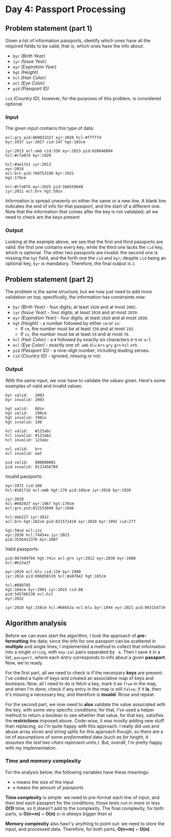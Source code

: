 # Day 4: Passport Processing

## Problem statement (part 1)

Given a list of information passports, identify which ones have all the required fields to be valid, that is, which ones have the info about:

- `byr` *(Birth Year)*
- `iyr` *(Issue Year)*
- `eyr` *(Expiration Year)*
- `hgt` *(Height)*
- `hcl` *(Hair Color)*
- `ecl` *(Eye Color)*
- `pid` *(Passport ID)*

`cid` *(Country ID)*, however, for the purposes of this problem, is considered optional

### Input

The given input contains this type of data:

```
ecl:gry pid:860033327 eyr:2020 hcl:#fffffd
byr:1937 iyr:2017 cid:147 hgt:183cm

iyr:2013 ecl:amb cid:350 eyr:2023 pid:028048884
hcl:#cfa07d byr:1929

hcl:#ae17e1 iyr:2013
eyr:2024
ecl:brn pid:760753108 byr:1931
hgt:179cm

hcl:#cfa07d eyr:2025 pid:166559648
iyr:2011 ecl:brn hgt:59in
```

Information is spread unevenly on either the same or a new line. A blank line indicates the end of info for that passport, and the start of a different one. Note that the information that comes after the key is not validated; all we need to check are the keys present

### Output

Looking at the example above, we see that the first and third passports are valid: the first one contains every key, while the third one lacks the `cid` key, which is optional. The other two passports are invalid: the second one is missing the `hgt` field, and the forth one the `cid` and `byr`; despite `cid` being an optional key, `byr` is mandatory. Therefore, the final output is `2`.

## Problem statement (part 2)

The problem is the same structure, but we now just need to add more validation on top; specifically, the information has constraints now:

- `byr` *(Birth Year)* - four digits; at least `1920` and at most `2002`.
- `iyr` *(Issue Year)* - four digits; at least `2010` and at most `2020`.
- `eyr` *(Expiration Year)* - four digits; at least `2020` and at most `2030`.
- `hgt` *(Height)* - a number followed by either `cm` or `in`:
	- If `cm`, the number must be at least `150` and at most `193`.
	- If `in`, the number must be at least `59` and at most `76`.
- `hcl` *(Hair Color)* - a `#` followed by exactly six characters `0`-`9` or `a`-`f`.
- `ecl` *(Eye Color)* - exactly one of: `amb` `blu` `brn` `gry` `grn` `hzl` `oth`.
- `pid` *(Passport ID)* - a nine-digit number, including leading zeroes.
- `cid` *(Country ID)* - ignored, missing or not.

### Output

With the same input, we now have to validate the values given. Here's some examples of valid and invalid values:

```
byr valid:   2002
byr invalid: 2003

hgt valid:   60in
hgt valid:   190cm
hgt invalid: 190in
hgt invalid: 190

hcl valid:   #123abc
hcl invalid: #123abz
hcl invalid: 123abc

ecl valid:   brn
ecl invalid: wat

pid valid:   000000001
pid invalid: 0123456789
```

Invalid passports:
```
eyr:1972 cid:100
hcl:#18171d ecl:amb hgt:170 pid:186cm iyr:2018 byr:1926

iyr:2019
hcl:#602927 eyr:1967 hgt:170cm
ecl:grn pid:012533040 byr:1946

hcl:dab227 iyr:2012
ecl:brn hgt:182cm pid:021572410 eyr:2020 byr:1992 cid:277

hgt:59cm ecl:zzz
eyr:2038 hcl:74454a iyr:2023
pid:3556412378 byr:2007
```

Valid passports:
```
pid:087499704 hgt:74in ecl:grn iyr:2012 eyr:2030 byr:1980
hcl:#623a2f

eyr:2029 ecl:blu cid:129 byr:1989
iyr:2014 pid:896056539 hcl:#a97842 hgt:165cm

hcl:#888785
hgt:164cm byr:2001 iyr:2015 cid:88
pid:545766238 ecl:hzl
eyr:2022

iyr:2010 hgt:158cm hcl:#b6652a ecl:blu byr:1944 eyr:2021 pid:093154719
```

## Algorithm analysis

Before we can even start the algorithm, I took the approach of **pre-formatting** the data; since the info for one passport can be scattered in **multiple** and *single* lines, I implemented a method to collect that information into a single `string`, with `key:val` pairs separated by ` `s. Then I save it in a list, `passport`, where each entry corresponds to info about a given **passport**. Now, we're ready.

For the first part, all we need to check is if the necessary **keys** are present. I've coded a tuple of keys and created an associative map of keys and booleans. Now, all I need to do is fetch a key, mark it as `True` in the map, and when I'm done, check if any entry in the map is still `False`; if it **is**, then it's missing a necessary key, and therefore is **invalid**. Rinse and repeat.

For the second part, we now need to **also** validate the value associated with the key, with some very specific *conditions*; for that, I've used a helper method to return a boolean to see whether that value, for that key, satisfies the **restrictions** imposed above. Code-wise, it was mostly adding new stuff than replacing, so I'm quite happy with this approach. I really did use and abuse array slices and string splits for this approach though, so there are a lot of assumptions of some *preformatted* data *(such as for height, it assumes the last two chars represent units.)*. But, *overall*, I'm pretty happy with my implementation.

### Time and memory complexity

For the analysis below, the following variables have these meanings:

- `n` means the size of the input
- `m` means the amount of passports

**Time complexity** is simple: we need to pre-format each line of input, and then test each passport for the conditions; those tests run in more or less **O(1)** time, so it doesn't add to the complexity. The final complexity, for both parts, is **O(n+m)** = **O(n)** *(`n` is always bigger than `m`)*

**Memory complexity** also hasn'y anything to point out: we need to store the input, and processed data. Therefore, for both parts, **O(n+m)** = **O(n)**.